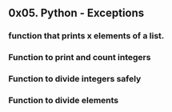## 0x05. Python - Exceptions
### function that prints x elements of a list.
### Function to print and count integers
### Function to divide integers safely
### Function to divide elements
